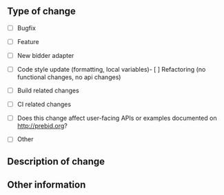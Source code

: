 <!--
Thank you for your pull request! 

Please title your pull request like this: 'Module: Change', eg 'Fraggles Bid Adapter: support fragglerock'

Please make sure this PR is scoped to one change or you may be asked to resubmit. 
 
Please make sure any added or changed code includes tests with greater than 80% code coverage. 

See https://github.com/prebid/Prebid.js/blob/master/CONTRIBUTING.md#testing-prebidjs for documentation on testing Prebid.js.

For any user facing change, submit a link to a PR on the docs repo at https://github.com/prebid/prebid.github.io/
-->

## Type of change
<!-- Remove items that don't apply and/or select an item by changing [ ] to [x] -->
- [ ] Bugfix
- [ ] Feature
- [ ] New bidder adapter  <!--  IMPORTANT: if checking here, also submit your bidder params documentation here https://github.com/prebid/prebid.github.io/tree/master/dev-docs/bidders --> 
- [ ] Code style update (formatting, local variables)- [ ] Refactoring (no functional changes, no api changes)
- [ ] Build related changes
- [ ] CI related changes

- [ ] Does this change affect user-facing APIs or examples documented on http://prebid.org?
- [ ] Other

## Description of change
<!-- Describe the change proposed in this pull request -->

<!-- For new bidder adapters, please provide the following
- contact email of the adapter’s maintainer
- test parameters for validating bids:
```
{
  bidder: '<bidder name>',
  params: {
    // ...
  }
}
```

Be sure to test the integration with your adserver using the [Hello World](/integrationExamples/gpt/hello_world.html) sample page. -->


## Other information
<!-- References to related PR or issue #s, @mentions of the person or team responsible for reviewing changes, etc. -->

